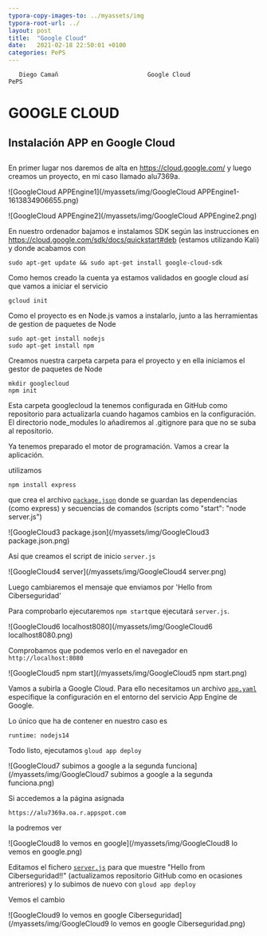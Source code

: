 ```yaml
---
typora-copy-images-to: ../myassets/img
typora-root-url: ../
layout: post
title:  "Google Cloud"
date:   2021-02-18 22:50:01 +0100
categories: PePS
---
```


       Diego Camañ                         Google Cloud                            PePS   

#                                                                                       GOOGLE CLOUD



## Instalación APP en Google Cloud

##          

##                          

En primer lugar nos daremos de alta en https://cloud.google.com/ y luego creamos un proyecto, en mi caso llamado alu7369a.

![GoogleCloud APPEngine1](/myassets/img/GoogleCloud APPEngine1-1613834906655.png)



![GoogleCloud APPEngine2](/myassets/img/GoogleCloud APPEngine2.png)

En nuestro ordenador bajamos e instalamos SDK según las instrucciones en https://cloud.google.com/sdk/docs/quickstart#deb (estamos utilizando Kali) y donde acabamos con

```
sudo apt-get update && sudo apt-get install google-cloud-sdk
```



Como hemos creado la cuenta ya estamos validados en google cloud así que vamos a iniciar el servicio

 

```
gcloud init
```

Como el proyecto es en Node.js vamos a instalarlo, junto a las herramientas de gestion de paquetes de Node

```
sudo apt-get install nodejs
sudo apt-get install npm
```

Creamos nuestra carpeta carpeta para el proyecto y en ella iniciamos el gestor de paquetes de Node

```
mkdir googlecloud
npm init
```

Esta carpeta googlecloud la tenemos configurada en GitHub como repositorio para actualizarla cuando hagamos cambios en la configuración. El directorio node_modules lo añadiremos al .gitignore para que no se suba al repositorio.

Ya tenemos preparado el motor de programación. Vamos a crear la aplicación.

utilizamos 

```
npm install express
```

que crea el archivo [`package.json`](https://github.com/dicabel/GoogleCloud/blob/main/package.json) donde se guardan las dependencias (como express) y secuencias de comandos (scripts como  "start": "node server.js")

![GoogleCloud3 package.json](/myassets/img/GoogleCloud3 package.json.png)

Así que creamos el script de inicio `server.js`



![GoogleCloud4 server](/myassets/img/GoogleCloud4 server.png)

Luego cambiaremos el mensaje que enviamos por 'Hello from Ciberseguridad'

Para comprobarlo ejecutaremos `npm start`que ejecutará `server.js`. 



![GoogleCloud6 localhost8080](/myassets/img/GoogleCloud6 localhost8080.png)



Comprobamos que podemos verlo en el navegador en `http://localhost:8080`



![GoogleCloud5 npm start](/myassets/img/GoogleCloud5 npm start.png)



Vamos a subirla a Google Cloud. Para ello necesitamos un archivo  [`app.yaml`](https://github.com/dicabel/GoogleCloud/blob/main/app.yaml) especifique la configuración en el entorno del servicio App Engine de Google.

Lo único que ha de contener en nuestro caso es

```
runtime: nodejs14
```

 

Todo listo, ejecutamos `gloud app deploy`



![GoogleCloud7 subimos a google a la segunda funciona](/myassets/img/GoogleCloud7 subimos a google a la segunda funciona.png)



Si accedemos a la página asignada 

`https://alu7369a.oa.r.appspot.com`

la podremos ver

![GoogleCloud8 lo vemos en google](/myassets/img/GoogleCloud8 lo vemos en google.png)

Editamos el fichero [`server.js`](https://github.com/dicabel/GoogleCloud/blob/main/package.json) para que muestre "Hello from Ciberseguridad!!" (actualizamos repositorio GitHub como en ocasiones antreriores) y lo subimos de nuevo con `gloud app deploy`



Vemos el cambio

![GoogleCloud9 lo vemos en google Ciberseguridad](/myassets/img/GoogleCloud9 lo vemos en google Ciberseguridad.png)